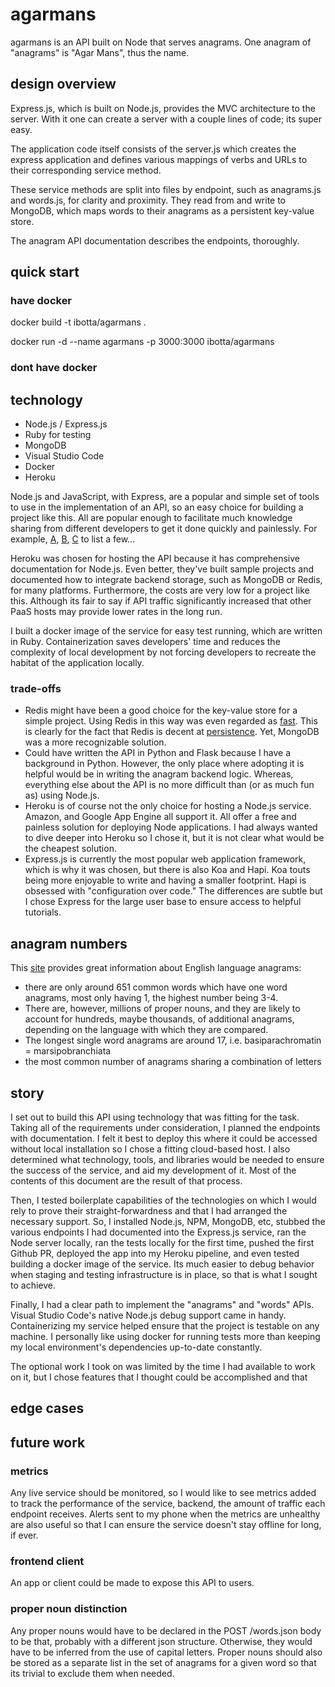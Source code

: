 # agarmans #

agarmans is an API built on Node that serves anagrams. One anagram of "anagrams" is "Agar Mans", thus the name.

## design overview ##
Express.js, which is built on Node.js, provides the MVC architecture to the server. With it one can create a server with a couple lines of code; its super easy.

The application code itself consists of the server.js which creates the express application and defines various mappings of verbs and URLs to their corresponding service method.

These service methods are split into files by endpoint, such as anagrams.js and words.js, for clarity and proximity. They read from and write to MongoDB, which maps words to their anagrams as a persistent key-value store.

The anagram API documentation describes the endpoints, thoroughly.

## quick start ##

### have docker ###
docker build -t ibotta/agarmans .

docker run -d --name agarmans -p 3000:3000 ibotta/agarmans

### dont have docker ###

## technology ##
  
- Node.js / Express.js
- Ruby for testing
- MongoDB
- Visual Studio Code
- Docker
- Heroku

Node.js and JavaScript, with Express, are a popular and simple set of tools to use in the implementation of an API, so an easy choice for building a project like this. All are popular enough to facilitate much knowledge sharing from different developers to get it done quickly and painlessly. For example, [A](http://coenraets.org/blog/2012/10/creating-a-rest-api-using-node-js-express-and-mongodb/), [B](https://medium.freecodecamp.com/building-a-simple-node-js-api-in-under-30-minutes-a07ea9e390d2), [C](https://closebrace.com/tutorials/2017-03-02/the-dead-simple-step-by-step-guide-for-front-end-developers-to-getting-up-and-running-with-nodejs-express-and-mongodb) to list a few...

Heroku was chosen for hosting the API because it has comprehensive documentation for Node.js. Even better, they've built sample projects and documented how to integrate backend storage, such as MongoDB or Redis, for many platforms. Furthermore, the costs are very low for a project like this. Although its fair to say if API traffic significantly increased that other PaaS hosts may provide lower rates in the long run.

I built a docker image of the service for easy test running, which are written in Ruby. Containerization saves developers' time and reduces the complexity of local development by not forcing developers to recreate the habitat of the application locally.

### trade-offs ###
- Redis might have been a good choice for the key-value store for a simple project. Using Redis in this way was even regarded as [fast](https://www.terlici.com/2015/06/15/redis-node-express.html "smart"). This is clearly for the fact that Redis is decent at [persistence](https://redis.io/topics/persistence "persistence"). Yet, MongoDB was a more recognizable solution.
- Could have written the API in Python and Flask because I have a background in Python. However, the only place where adopting it is helpful would be in writing the anagram backend logic. Whereas, everything else about the API is no more difficult than (or as much fun as) using Node.js.
- Heroku is of course not the only choice for hosting a Node.js service. Amazon, and Google App Engine all support it. All offer a free and painless solution for deploying Node applications. I had always wanted to dive deeper into Heroku so I chose it, but it is not clear what would be the cheapest solution.
- Express.js is currently the most popular web application framework, which is why it was chosen, but there is also Koa and Hapi. Koa touts being more enjoyable to write and having a smaller footprint. Hapi is obsessed with "configuration over code." The differences are subtle but I chose Express for the large user base to ensure access to helpful tutorials.

## anagram numbers ##
This [site](http://www.manythings.org/anagrams/) provides great information about English language anagrams:  
- there are only around 651 common words which have one word anagrams, most only having 1, the highest number being 3-4.  
- There are, however, millions of proper nouns, and they are likely to account for hundreds, maybe thousands, of additional anagrams, depending on the language with which they are compared.  
- The longest single word anagrams are around 17, i.e. basiparachromatin = marsipobranchiata  
- the most common number of anagrams sharing a combination of letters  

## story ##

I set out to build this API using technology that was fitting for the task. Taking all of the requirements under consideration, I planned the endpoints with documentation. I felt it best to deploy this where it could be accessed without local installation so I chose a fitting cloud-based host. I also determined what technology, tools, and libraries would be needed to ensure the success of the service, and aid my development of it. Most of the contents of this document are the result of that process.

Then, I tested boilerplate capabilities of the technologies on which I would rely to prove their straight-forwardness and that I had arranged the necessary support. So, I installed Node.js, NPM, MongoDB, etc, stubbed the various endpoints I had documented into the Express.js service, ran the Node server locally, ran the tests locally for the first time, pushed the first Github PR, deployed the app into my Heroku pipeline, and even tested building a docker image of the service. Its much easier to debug behavior when staging and testing infrastructure is in place, so that is what I sought to achieve.

Finally, I had a clear path to implement the "anagrams" and "words" APIs. Visual Studio Code's native Node.js debug support came in handy. Containerizing my service helped ensure that the project is testable on any machine. I personally like using docker for running tests more than keeping my local environment's dependencies up-to-date constantly.

The optional work I took on was limited by the time I had available to work on it, but I chose features that I thought could be accomplished and that 

## edge cases ##


## future work ##
### metrics ###
Any live service should be monitored, so I would like to see metrics added to track the performance of the service, backend, the amount of traffic each endpoint receives. Alerts sent to my phone when the metrics are unhealthy are also useful so that I can ensure the service doesn't stay offline for long, if ever.

### frontend client ###
An app or client could be made to expose this API to users.

### proper noun distinction ###
Any proper nouns would have to be declared in the POST /words.json body to be that, probably with a different json structure. Otherwise, they would have to be inferred from the use of capital letters. Proper nouns should also be stored as a separate list in the set of anagrams for a given word so that its trivial to exclude them when needed.